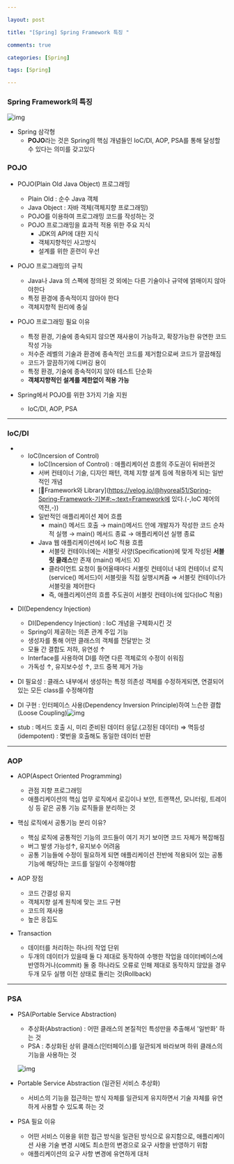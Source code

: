 ```yaml
---

layout: post

title: "[Spring] Spring Framework 특징 "

comments: true

categories: [Spring]

tags: [Spring]

---
```


### Spring Framework의 특징

![img](https://velog.velcdn.com/images/hyoreal51/post/132ed578-b81e-4145-928c-ecda319bbdd7/image.png)

- Spring 삼각형
  - **POJO**라는 것은 Spring의 핵심 개념들인 IoC/DI, AOP, PSA를 통해 달성할 수 있다는 의미를 갖고있다

### POJO

- POJO(Plain Old Java Object) 프로그래밍
  - Plain Old : 순수 Java 객체
  - Java Object : 자바 객체(객체지향 프로그래밍)
  - POJO를 이용하여 프로그래밍 코드를 작성하는 것
  - POJO 프로그래밍을 효과적 적용 위한 주요 지식
    - JDK의 API에 대한 지식
    - 객체지향적인 사고방식
    - 설계를 위한 훈련이 우선



- POJO 프로그래밍의 규칙
  - Java나 Java 의 스펙에 정의된 것 외에는 다른 기술이나 규약에 얽매이지 않아야한다
  - 특정 환경에 종속적이지 않아야 한다
  - 객체지향적 원리에 충실



- POJO 프로그래밍 필요 이유
  - 특정 환경, 기술에 종속되지 않으면 재사용이 가능하고, 확장가능한 유연한 코드 작성 가능
  - 저수준 레벨의 기술과 환경에 종속적인 코드를 제거함으로써 코드가 깔끔해짐
  - 코드가 깔끔하기에 디버깅 용이
  - 특정 환경, 기술에 종속적이지 않아 테스트 단순화
  - **객체지향적인 설계를 제한없이 적용 가능**



- Spring에서 POJO를 위한 3가지 기술 지원
  - IoC/DI, AOP, PSA

------

### IoC/DI

- - IoC(Incersion of Control)
    - IoC(Incersion of Control) : 애플리케이션 흐름의 주도권이 뒤바뀐것
    - 서버 컨테이너 기술, 디자인 패턴, 객체 지향 설계 등에 적용하게 되는 일반적인 개념
    - [🔗Framework와 Library](https://velog.io/@hyoreal51/Spring-Spring-Framework-기본#:~:text=Framework에 있다.(-,IoC 제어의 역전,-))
    - 일반적인 애플리케이션 제어 흐름
      - main() 메서드 호출 → main()메서드 안에 개발자가 작성한 코드 순차적 실행 → main() 메서드 종료 → 애플리케이션 실행 종료
    - Java 웹 애플리케이션에서 IoC 적용 흐름
      - 서블릿 컨테이너에는 서블릿 사양(Specification)에 맞게 작성된 **서블릿 클래스**만 존재 (main() 메서드 X)
      - 클라이언트 요청이 들어올때마다 서블릿 컨테이너 내의 컨테이너 로직(service() 메서드)이 서블릿을 직접 실행시켜줌
        ⇒ 서블릿 컨테이너가 서블릿을 제어한다
      - 즉, 애플리케이션의 흐름 주도권이 서블릿 컨테이너에 있다(IoC 적용)



- DI(Dependency Injection)
  - DI(Dependency Injection) : IoC 개념을 구체화시킨 것
  - Spring이 제공하는 의존 관계 주입 기능
  - 생성자를 통해 어떤 클래스의 객체를 전달받는 것
  - 모듈 간 결합도 저하, 유연성 ↑
  - Interface를 사용하여 DI를 하면 다른 객체로의 수정이 쉬워짐
  - 가독성 ↑, 유지보수성 ↑, 코드 중복 제거 가능



- DI 필요성 : 클래스 내부에서 생성하는 특정 의존성 객체를 수정하게되면, 연결되어있는 모든 class를 수정해야함
- DI 구현 : 인터페이스 사용(Dependency Inversion Principle)하여 느슨한 결합(Loose Coupling)![img](https://velog.velcdn.com/images/hyoreal51/post/0b4d78a0-1269-4c42-8399-72e60c5906a6/image.png)
- stub : 메서드 호출 시, 미리 준비된 데이터 응답.(고정된 데이터)
  ⇒ 멱등성(idempotent) : 몇번을 호출해도 동일한 데이터 반환

------

### AOP

- AOP(Aspect Oriented Programming)
  - 관점 지향 프로그래밍
  - 애플리케이션의 핵심 업무 로직에서 로깅이나 보안, 트랜잭션, 모니터링, 트레이싱 등 같은 공통 기능 로직들을 분리하는 것



- 핵심 로직에서 공통기능 분리 이유?
  - 핵심 로직에 공통적인 기능의 코드들이 여기 저기 보이면 코드 자체가 복잡해짐
  - 버그 발생 가능성↑, 유지보수 어려움
  - 공통 기능들에 수정이 필요하게 되면 애플리케이션 전반에 적용되어 있는 공통 기능에 해당하는 코드를 일일이 수정해야함



- AOP 장점
  - 코드 간결성 유지
  - 객체지향 설계 원칙에 맞는 코드 구현
  - 코드의 재사용
  - 높은 응집도



- Transaction
  - 데이터를 처리하는 하나의 작업 단위
  - 두개의 데이터가 있을때 둘 다 제대로 동작하여 수행한 작업을 데이터베이스에 반영하거나(commit) 둘 중 하나라도 오류로 인해 제대로 동작하지 않았을 경우 두개 모두 실행 이전 상태로 돌리는 것(Rollback)

------

### PSA

- PSA(Portable Service Abstraction)

  - 추상화(Abstraction) : 어떤 클래스의 본질적인 특성만을 추출해서 '일반화' 하는 것
  - PSA : 추상화된 상위 클래스(인터페이스)를 일관되게 바라보며 하위 클래스의 기능을 사용하는 것

  ![img](https://velog.velcdn.com/images/hyoreal51/post/d719c9e5-e33d-4a23-9b7f-7d889b381e48/image.png)

- Portable Service Abstraction (일관된 서비스 추상화)

  - 서비스의 기능을 접근하는 방식 자체를 일관되게 유지하면서 기술 자체를 유연하게 사용할 수 있도록 하는 것



- PSA 필요 이유
  - 어떤 서비스 이용을 위한 접근 방식을 일관된 방식으로 유지함으로, 애플리케이션 사용 기술 변경 시에도 최소한의 변경으로 요구 사항을 반영하기 위함
  - 애플리케이션의 요구 사항 변경에 유연하게 대처